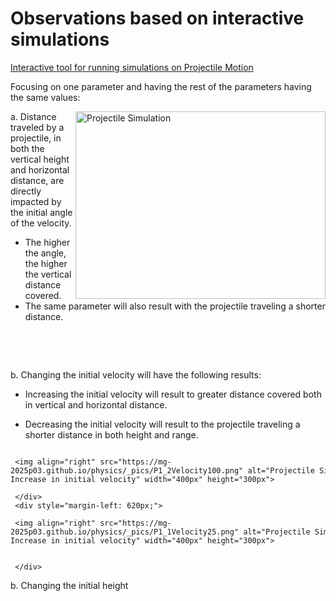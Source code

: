 # Observations based on interactive simulations

[Interactive tool for running simulations on Projectile Motion](https://mg-2025p03.github.io/physics/Physics/1%20Mechanics/pNewAngle20250327.html)

Focusing on one parameter and having the rest of the parameters having the same values:

<img align="right" src="https://mg-2025p03.github.io/physics/_pics/ProjectileMotion.png" alt="Projectile Simulation" width="400px" height="300px">

a. Distance traveled by a projectile, in both the vertical height and horizontal distance, are directly impacted by the initial angle of the velocity. 

- The higher the angle, the higher the vertical distance covered.
- The same parameter will also result with the projectile traveling a shorter distance.

<p>&nbsp;</p>
<p>&nbsp;</p>

b. Changing the initial velocity will have the following results:

- Increasing the initial velocity will result to greater distance covered both in vertical and horizontal distance.

- Decreasing the initial velocity will result to the projectile traveling a shorter distance in both height and range. 

<div style="width: 100%; overflow: hidden;">
     <div style="width: 600px; float: left;">

     <img align="right" src="https://mg-2025p03.github.io/physics/_pics/P1_2Velocity100.png" alt="Projectile Simulation - Increase in initial velocity" width="400px" height="300px">

     </div>
     <div style="margin-left: 620px;">

     <img align="right" src="https://mg-2025p03.github.io/physics/_pics/P1_1Velocity25.png" alt="Projectile Simulation - Increase in initial velocity" width="400px" height="300px">


     </div>
</div>

<br/>
b. Changing the initial height